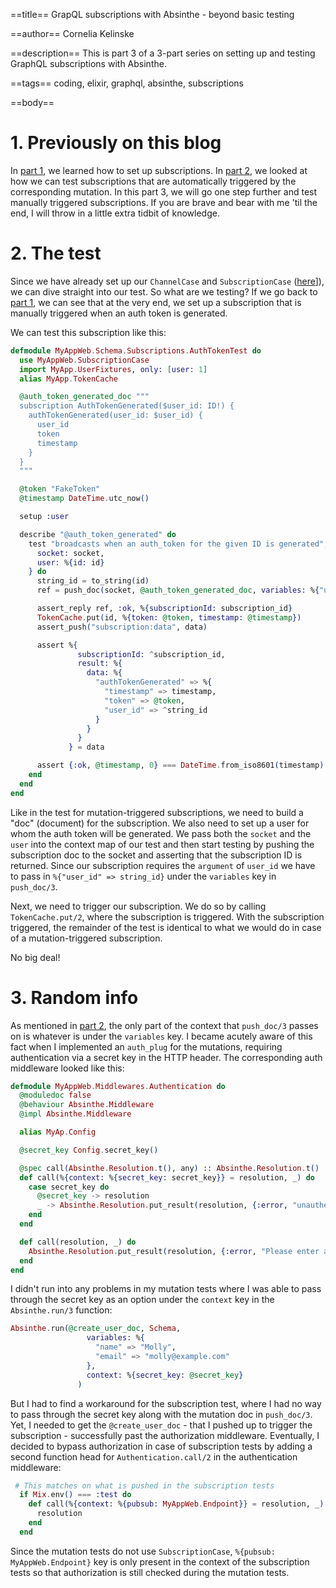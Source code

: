 ==title==
GrapQL subscriptions with Absinthe - beyond basic testing

==author==
Cornelia Kelinske

==description==
This is part 3 of a 3-part series on setting up and testing GraphQL subscriptions with Absinthe.

==tags==
coding, elixir, graphql, absinthe, subscriptions

==body==

# 1. Previously on this blog

In [part 1](https://connie.codes/post/graphql_subscription_setup), we learned how to set up subscriptions. In [part 2](https://connie.codes/post/graphql_subscription_testing_pt.1), we looked at how we can test subscriptions that are automatically triggered by the corresponding mutation. In this part 3, we will go one step further and test manually triggered subscriptions. If you are brave and bear with me 'til the end, I will throw in a little extra tidbit of knowledge. 


# 2. The test

Since we have already set up our `ChannelCase` and `SubscriptionCase` ([here](https://connie.codes/post/graphql_subscription_testing_pt.1)]), we can dive straight into our test. So what are we testing? If we go back to [part 1](https://connie.codes/post/graphql_subscription_setup), we can see that at the very end, we set up a subscription that is manually triggered when an auth token is generated.

We can test this subscription like this:

```elixir
defmodule MyAppWeb.Schema.Subscriptions.AuthTokenTest do
  use MyAppWeb.SubscriptionCase
  import MyApp.UserFixtures, only: [user: 1]
  alias MyApp.TokenCache

  @auth_token_generated_doc """
  subscription AuthTokenGenerated($user_id: ID!) {
    authTokenGenerated(user_id: $user_id) {
      user_id
      token
      timestamp
    }
  }
  """

  @token "FakeToken"
  @timestamp DateTime.utc_now()

  setup :user

  describe "@auth_token_generated" do
    test "broadcasts when an auth_token for the given ID is generated", %{
      socket: socket,
      user: %{id: id}
    } do
      string_id = to_string(id)
      ref = push_doc(socket, @auth_token_generated_doc, variables: %{"user_id" => string_id})

      assert_reply ref, :ok, %{subscriptionId: subscription_id}
      TokenCache.put(id, %{token: @token, timestamp: @timestamp})
      assert_push("subscription:data", data)

      assert %{
               subscriptionId: ^subscription_id,
               result: %{
                 data: %{
                   "authTokenGenerated" => %{
                     "timestamp" => timestamp,
                     "token" => @token,
                     "user_id" => ^string_id
                   }
                 }
               }
             } = data

      assert {:ok, @timestamp, 0} === DateTime.from_iso8601(timestamp)
    end
  end
end
```

Like in the test for mutation-triggered subscriptions, we need to build a "doc" (document) for the subscription. We also need to set up a user for whom the auth token will be generated. We pass both the `socket` and the `user` into the context map of our test and then start testing by pushing the subscription doc to the socket and asserting that the subscription ID is returned. Since our subscription requires the `argument` of `user_id` we have to pass in `%{"user_id" => string_id}` under the `variables` key in `push_doc/3`.

Next, we need to trigger our subscription. We do so by calling `TokenCache.put/2`, where the subscription is triggered.
With the subscription triggered, the remainder of the test is identical to what we would do in case of a mutation-triggered subscription.

No big deal!


# 3. Random info

As mentioned in [part 2](https://connie.codes/post/graphql_subscription_testing_pt.1), the only part of the context that `push_doc/3` passes on is whatever is under the `variables` key. 
I became acutely aware of this fact when I implemented an `auth_plug` for the mutations, requiring authentication via a secret key in the HTTP header. The corresponding auth middleware looked like this:

```elixir
defmodule MyAppWeb.Middlewares.Authentication do
  @moduledoc false
  @behaviour Absinthe.Middleware
  @impl Absinthe.Middleware

  alias MyAp.Config

  @secret_key Config.secret_key()

  @spec call(Absinthe.Resolution.t(), any) :: Absinthe.Resolution.t()
  def call(%{context: %{secret_key: secret_key}} = resolution, _) do
    case secret_key do
      @secret_key -> resolution
      _ -> Absinthe.Resolution.put_result(resolution, {:error, "unauthenticated"})
    end
  end

  def call(resolution, _) do
    Absinthe.Resolution.put_result(resolution, {:error, "Please enter a secret key"})
  end
end
```

I didn't run into any problems in my mutation tests where I was able to pass through the secret key as an option under the `context` key in the `Absinthe.run/3` function:

```elixir
Absinthe.run(@create_user_doc, Schema,
                 variables: %{
                   "name" => "Molly",
                   "email" => "molly@example.com"               
                 },
                 context: %{secret_key: @secret_key}
               )
```

But I had to find a workaround for the subscription test, where I had no way to pass through the secret key along with the mutation doc in `push_doc/3`. Yet, I needed to get the `@create_user_doc` - that I pushed up to trigger the subscription - successfully past the authorization middleware. Eventually, I decided to bypass authorization in case of subscription tests by adding a second function head for  `Authentication.call/2` in the authentication middleware:

```elixir
 # This matches on what is pushed in the subscription tests
  if Mix.env() === :test do
    def call(%{context: %{pubsub: MyAppWeb.Endpoint}} = resolution, _) do
      resolution
    end
  end
```

Since the mutation tests do not use `SubscriptionCase`, `%{pubsub: MyAppWeb.Endpoint}` key is only present in the context of the subscription tests so that authorization is still checked during the mutation tests.



